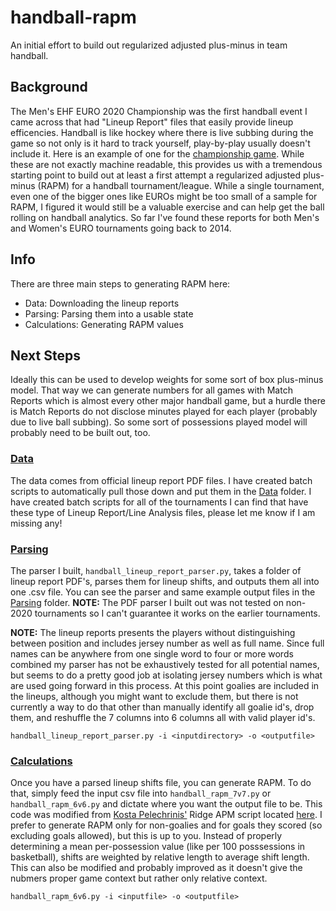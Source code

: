 # handball-rapm
An initial effort to build out regularized adjusted plus-minus in team handball.

## Background
The Men's EHF EURO 2020 Championship was the first handball event I came across that had "Lineup Report" files that easily provide lineup efficencies. Handball is like hockey where there is live subbing during the game so not only is it hard to track yourself, play-by-play usually doesn't include it. Here is an example of one for the [championship game](https://livecache.sportresult.com/node/binaryData/HBL_PROD/HBEC20M/PDF_P65LU.PDF). While these are not exactly machine readable, this provides us with a tremendous starting point to build out at least a first attempt a regularized adjusted plus-minus (RAPM) for a handball tournament/league. While a single tournament, even one of the bigger ones like EUROs might be too small of a sample for RAPM, I figured it would still be a valuable exercise and can help get the ball rolling on handball analytics. So far I've found these reports for both Men's and Women's EURO tournaments going back to 2014. 

## Info
There are three main steps to generating RAPM here:
- Data: Downloading the lineup reports
- Parsing: Parsing them into a usable state
- Calculations: Generating RAPM values

## Next Steps
Ideally this can be used to develop weights for some sort of box plus-minus model. That way we can generate numbers for all games with Match Reports which is almost every other major handball game, but a hurdle there is Match Reports do not disclose minutes played for each player (probably due to live ball subbing). So some sort of possessions played model will probably need to be built out, too.

### [Data](https://github.com/nmjohnson/handball-rapm/tree/main/Data)
The data comes from official lineup report PDF files. I have created batch scripts to automatically pull those down and put them in the [Data](https://github.com/nmjohnson/handball-rapm/tree/main/Data) folder. I have created batch scripts for all of the tournaments I can find that have these type of Lineup Report/Line Analysis files, please let me know if I am missing any!

### [Parsing](https://github.com/nmjohnson/handball-rapm/tree/main/Parsing)
The parser I built, ```handball_lineup_report_parser.py```, takes a folder of lineup report PDF's, parses them for lineup shifts, and outputs them all into one .csv file. You can see the parser and same example output files in the [Parsing](https://github.com/nmjohnson/handball-rapm/tree/main/Parsing) folder. **NOTE:** The PDF parser I built out was not tested on non-2020 tournaments so I can't guarantee it works on the earlier tournaments.

**NOTE:** The lineup reports presents the players without distinguishing between position and includes jersey number as well as full name. Since full names can be anywhere from one single word to four or more words combined my parser has not be exhaustively tested for all potential names, but seems to do a pretty good job at isolating jersey numbers which is what are used going forward in this process. At this point goalies are included in the lineups, although you might want to exclude them, but there is not currently a way to do that other than manually identify all goalie id's, drop them, and reshuffle the 7 columns into 6 columns all with valid player id's.

```handball_lineup_report_parser.py -i <inputdirectory> -o <outputfile>```

### [Calculations](https://github.com/nmjohnson/handball-rapm/tree/main/Calculations)
Once you have a parsed lineup shifts file, you can generate RAPM. To do that, simply feed the input csv file into ```handball_rapm_7v7.py``` or ```handball_rapm_6v6.py``` and dictate where you want the output file to be. This code was modified from  [Kosta Pelechrinis'](https://github.com/kpelechrinis) Ridge APM script located [here](https://sites.pitt.edu/~kpele/ridge_apm.py). I prefer to generate RAPM only for non-goalies and for goals they scored (so excluding goals allowed), but this is up to you. Instead of properly determining a mean per-possession value (like per 100 posssessions in basketball), shifts are weighted by relative length to average shift length. This can also be modified and probably improved as it doesn't give the nubmers proper game context but rather only relative context.

```handball_rapm_6v6.py -i <inputfile> -o <outputfile>```
